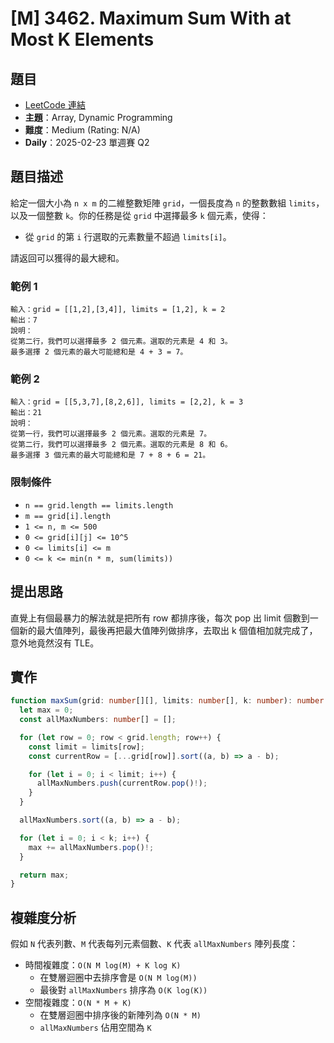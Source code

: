 # [M] 3462. Maximum Sum With at Most K Elements

## 題目

- [LeetCode 連結](https://leetcode.com/problems/maximum-sum-with-at-most-k-elements)
- **主題**：Array, Dynamic Programming
- **難度**：Medium (Rating: N/A)
- **Daily**：2025-02-23 單週賽 Q2

## 題目描述

給定一個大小為 `n x m` 的二維整數矩陣 `grid`，一個長度為 `n` 的整數數組 `limits`，以及一個整數 `k`。你的任務是從 `grid` 中選擇最多 `k` 個元素，使得：

- 從 `grid` 的第 `i` 行選取的元素數量不超過 `limits[i]`。

請返回可以獲得的最大總和。

### 範例 1

```plain
輸入：grid = [[1,2],[3,4]], limits = [1,2], k = 2
輸出：7
說明：
從第二行，我們可以選擇最多 2 個元素。選取的元素是 4 和 3。
最多選擇 2 個元素的最大可能總和是 4 + 3 = 7。
```

### 範例 2

```plain
輸入：grid = [[5,3,7],[8,2,6]], limits = [2,2], k = 3
輸出：21
說明：
從第一行，我們可以選擇最多 2 個元素。選取的元素是 7。
從第二行，我們可以選擇最多 2 個元素。選取的元素是 8 和 6。
最多選擇 3 個元素的最大可能總和是 7 + 8 + 6 = 21。
```

### 限制條件

- `n == grid.length == limits.length`
- `m == grid[i].length`
- `1 <= n, m <= 500`
- `0 <= grid[i][j] <= 10^5`
- `0 <= limits[i] <= m`
- `0 <= k <= min(n * m, sum(limits))`

## 提出思路

直覺上有個最暴力的解法就是把所有 row 都排序後，每次 pop 出 limit 個數到一個新的最大值陣列，最後再把最大值陣列做排序，去取出 k 個值相加就完成了，意外地竟然沒有 TLE。

## 實作

```ts
function maxSum(grid: number[][], limits: number[], k: number): number {
  let max = 0;
  const allMaxNumbers: number[] = [];

  for (let row = 0; row < grid.length; row++) {
    const limit = limits[row];
    const currentRow = [...grid[row]].sort((a, b) => a - b);

    for (let i = 0; i < limit; i++) {
      allMaxNumbers.push(currentRow.pop()!);
    }
  }

  allMaxNumbers.sort((a, b) => a - b);

  for (let i = 0; i < k; i++) {
    max += allMaxNumbers.pop()!;
  }

  return max;
}
```

## 複雜度分析

假如 `N` 代表列數、`M` 代表每列元素個數、`K` 代表 `allMaxNumbers` 陣列長度：

- 時間複雜度：`O(N M log(M) + K log K)`
  - 在雙層迴圈中去排序會是 `O(N M log(M))`
  - 最後對 `allMaxNumbers` 排序為 `O(K log(K))`
- 空間複雜度：`O(N * M + K)`
  - 在雙層迴圈中排序後的新陣列為 `O(N * M)`
  - `allMaxNumbers` 佔用空間為 `K`
